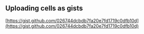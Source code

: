 ## Uploading cells as gists            

[https://gist.github.com/026744dcbdb7fa20e7fd1719c0dfb10d](https://gist.github.com/026744dcbdb7fa20e7fd1719c0dfb10d)

